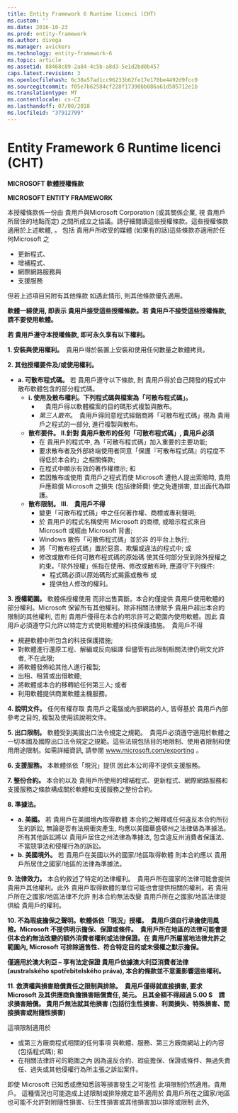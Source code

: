 ```yaml
---
title: Entity Framework 6 Runtime licenci (CHT)
ms.custom: ''
ms.date: 2016-10-23
ms.prod: entity-framework
ms.author: divega
ms.manager: avickers
ms.technology: entity-framework-6
ms.topic: article
ms.assetid: 88468c89-2a84-4c5b-a8d3-5e1d2bd0b457
caps.latest.revision: 3
ms.openlocfilehash: 6c38a57ad1cc96233b62fe17e170be4492d9fcc0
ms.sourcegitcommit: f05e7b62584cf228f17390bb086a61d505712e1b
ms.translationtype: MT
ms.contentlocale: cs-CZ
ms.lasthandoff: 07/08/2018
ms.locfileid: "37912799"
---
```

# <a name="entity-framework-6-runtime-license-cht"></a>Entity Framework 6 Runtime licenci (CHT)
**MICROSOFT 軟體授權條款**

**MICROSOFT ENTITY FRAMEWORK**

本授權條款係一份由 貴用戶與Microsoft Corporation (或其關係企業, 視 貴用戶所居住的地點而定) 之間所成立之協議。請仔細閱讀這些授權條款。這些授權條款適用於上述軟體, 。 包括 貴用戶所收受的媒體 (如果有的話)這些條款亦適用於任何Microsoft 之

-   更新程式、
-   增補程式、
-   網際網路服務與
-   支援服務

但若上述項目另附有其他條款 如遇此情形, 則其他條款優先適用。

**軟體一經使用, 即表示 貴用戶接受這些授權條款。若 貴用戶不接受這些授權條款, 請不要使用軟體。**

**若 貴用戶遵守本授權條款, 即可永久享有以下權利。**

**1. 安裝與使用權利。**　貴用戶得於裝置上安裝和使用任何數量之軟體拷貝。

**2. 其他授權要件及/或使用權利。**

-   **a. 可散布程式碼。** 若 貴用戶遵守以下條款, 則 貴用戶得於自己開發的程式中散布軟體包含的部分程式碼。
    -   **i. 使用及散布權利。下列程式碼與檔案為「可散布程式碼」。**
        -   　貴用戶得以軟體檔案的目的碼形式複製與散布。
        -   *第三人散布*。　貴用戶得同意程式經銷商將「可散布程式碼」視為 貴用戶之程式的一部分, 進行複製與散布。
    -   **散布要件。 II.針對 貴用戶散布的任何「可散布程式碼」, 貴用戶必須**
        -   在 貴用戶的程式中, 為「可散布程式碼」加入重要的主要功能;
        -   要求散布者及外部終端使用者同意「保護『可散布程式碼』的程度不得低於本合約」之相關條款;
        -   在程式中顯示有效的著作權標示; 和
        -   若因散布或使用 貴用戶之程式而使 Microsoft 遭他人提出索賠時, 貴用戶應賠償 Microsoft 之損失 (包括律師費) 使之免遭損害, 並出面代為辯護。
    -   **散布限制。 III.　貴用戶不得**
        -   變更「可散布程式碼」中之任何著作權、商標或專利聲明;
        -   於 貴用戶的程式名稱使用 Microsoft 的商標, 或暗示程式來自 Microsoft 或經由 Microsoft 背書;
        -   Windows 散佈「可散佈程式碼」並於非 的平台上執行;
        -   將「可散布程式碼」置於惡意、欺騙或違法的程式中; 或
        -   修改或散布任何可散布程式碼的原始碼 使其任何部分受到除外授權之約束。「除外授權」係指在使用、修改或散布時, 應遵守下列條件:
            -   程式碼必須以原始碼形式揭露或散布 或
            -   提供他人修改的權利。

**3. 授權範圍。** 軟體係授權使用 而非出售賣斷。本合約僅提供 貴用戶使用軟體的部分權利。Microsoft 保留所有其他權利。除非相關法律賦予 貴用戶超出本合約限制的其他權利, 否則 貴用戶僅得在本合約明示許可之範圍內使用軟體。因此 貴用戶必須遵守只允許以特定方式使用軟體的科技保護措施。　貴用戶不得

-   規避軟體中所包含的科技保護措施;
-   對軟體進行還原工程、解編或反向組譯 但儘管有此限制相關法律仍明文允許者, 不在此限;
-   將軟體發佈給其他人進行複製;
-   出租、租賃或出借軟體;
-   將軟體或本合約移轉給任何第三人; 或者
-   利用軟體提供商業軟體主機服務。

**4. 說明文件。** 任何有權存取 貴用戶之電腦或內部網路的人, 皆得基於 貴用戶內部參考之目的, 複製及使用該說明文件。

**5. 出口限制。** 軟體受到美國出口法令規定之規範。　貴用戶必須遵守適用於軟體之一切本國及國際出口法令規定之規範。這些法規包括目的地限制、使用者限制和使用用途限制。如需詳細資訊, 請參閱 www.microsoft.com/exporting 。

**6. 支援服務。** 本軟體係依「現況」提供 因此本公司得不提供支援服務。

**7. 整份合約。** 本合約以及 貴用戶所使用的增補程式、更新程式、網際網路服務和支援服務之條款構成關於軟體和支援服務之整份合約。

**8. 準據法。**

-   **a. 美國。** 若 貴用戶在美國境內取得軟體 本合約之解釋或任何違反本合約所衍生的訴訟, 無論是否有法規衝突產生, 均應以美國華盛頓州之法律做為準據法。所有其他訴訟將以 貴用戶居住之州法律為準據法, 包含違反州消費者保護法、不當競爭法和侵權行為的訴訟。
-   **b. 美國境外。** 若 貴用戶在美國以外的國家/地區取得軟體 則本合約應以 貴用戶所居住之國家/地區的法律為準據法。

**9. 法律效力。** 本合約敘述了特定的法律權利。　貴用戶所在國家的法律可能會提供 貴用戶其他權利。此外 貴用戶取得軟體的單位可能也會提供相關的權利。若 貴用戶所在之國家/地區法律不允許 則本合約無法改變 貴用戶所在之國家/地區法律提供給 貴用戶的權利。

**10. 不為瑕疵擔保之聲明。軟體係依「現況」授權。　貴用戶須自行承擔使用風險。Microsoft 不提供明示擔保、保證或條件。　貴用戶所在地區的法律可能會提供本合約無法改變的額外消費者權利或法律保證。在 貴用戶所屬當地法律允許之範圍內, Microsoft 可排除適售性、符合特定目的或未侵權之默示擔保。**

**僅適用於澳大利亞 – 享有法定保證 貴用戶依據澳大利亞消費者法律 (australského spotřebitelského práva), 本合約條款並不意圖影響這些權利。**

**11. 救濟權與損害賠償責任之限制與排除。　貴用戶僅得就直接損害, 要求 Microsoft 及其供應商負擔損害賠償責任, 美元。 且其金額不得超過 5.00 $　請求損害賠償。 貴用戶無法就其他損害 (包括衍生性損害、利潤損失、特殊損害、間接損害或附隨性損害)**

這項限制適用於

-   或第三方廠商程式相關的任何事項 與軟體、服務、第三方廠商網站上的內容 (包括程式碼); 和
-   在相關法律許可的範圍之內 因為違反合約、瑕疵擔保、保證或條件、無過失責任、過失或其他侵權行為所主張之訴訟案件。

即使 Microsoft 已知悉或應知悉該等損害發生之可能性 此項限制仍然適用。貴用戶。 這種情況也可能造成上述限制或排除規定並不適用於 貴用戶所在之國家/地區也可能不允許對附隨性損害、衍生性損害或其他損害加以排除或限制 此外,
